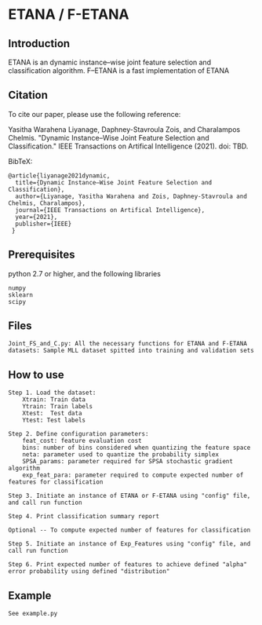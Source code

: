 # ETANA / F-ETANA
## Introduction

ETANA is an dynamic instance–wise joint feature selection and classification algorithm. F–ETANA is a fast implementation of ETANA

## Citation
To cite our paper, please use the following reference:

Yasitha Warahena Liyanage, Daphney-Stavroula Zois, and Charalampos Chelmis. "Dynamic Instance–Wise Joint Feature Selection and Classification." IEEE Transactions on Artifical Intelligence (2021). doi: TBD.

BibTeX:
``` 
@article{liyanage2021dynamic, 
  title={Dynamic Instance–Wise Joint Feature Selection and Classification},
  author={Liyanage, Yasitha Warahena and Zois, Daphney-Stavroula and Chelmis, Charalampos},
  journal={IEEE Transactions on Artifical Intelligence},
  year={2021},
  publisher={IEEE}
 }
```

## Prerequisites

python 2.7 or higher, and the following libraries

```
numpy
sklearn
scipy
```

## Files

```
Joint_FS_and_C.py: All the necessary functions for ETANA and F-ETANA
datasets: Sample MLL dataset spitted into training and validation sets
```

## How to use

```
Step 1. Load the dataset:
    Xtrain: Train data 
    Ytrain: Train labels
    Xtest:  Test data
    Ytest: Test labels

Step 2. Define configuration parameters:
    feat_cost: feature evaluation cost
    bins: number of bins considered when quantizing the feature space
    neta: parameter used to quantize the probability simplex
    SPSA_params: parameter required for SPSA stochastic gradient algorithm 
    exp_feat_para: parameter required to compute expected number of features for classification

Step 3. Initiate an instance of ETANA or F-ETANA using "config" file, and call run function

Step 4. Print classification summary report

Optional -- To compute expected number of features for classification

Step 5. Initiate an instance of Exp_Features using "config" file, and call run function

Step 6. Print expected number of features to achieve defined "alpha" error probability using defined "distribution"
```


## Example

```
See example.py
```
